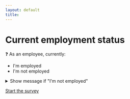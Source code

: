 ```yaml
---
layout: default
title: 
---
```


# Current employment status

:question: As an employee, currently:
- I'm employed
- I'm not employed

<details>
	<summary>Show message if "I'm not employed"</summary>
	Please fill out the survey as though you were still working at your last job.
</details>

[Start the survey](./0_4_main_form.html)